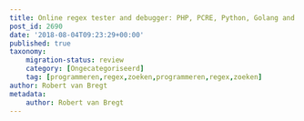 ```yaml
---
title: Online regex tester and debugger: PHP, PCRE, Python, Golang and JavaScript
post_id: 2690
date: '2018-08-04T09:23:29+00:00'
published: true
taxonomy:
    migration-status: review
    category: [Ongecategoriseerd]
    tag: [programmeren,regex,zoeken,programmeren,regex,zoeken]
author: Robert van Bregt
metadata:
    author: Robert van Bregt
---
```

